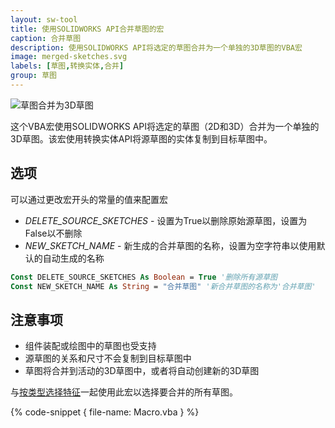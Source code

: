 ```yaml
---
layout: sw-tool
title: 使用SOLIDWORKS API合并草图的宏
caption: 合并草图
description: 使用SOLIDWORKS API将选定的草图合并为一个单独的3D草图的VBA宏
image: merged-sketches.svg
labels: [草图,转换实体,合并]
group: 草图
---
```

![草图合并为3D草图](merged-3dsketch.png)

这个VBA宏使用SOLIDWORKS API将选定的草图（2D和3D）合并为一个单独的3D草图。该宏使用转换实体API将源草图的实体复制到目标草图中。

## 选项

可以通过更改宏开头的常量的值来配置宏

* *DELETE_SOURCE_SKETCHES* - 设置为True以删除原始源草图，设置为False以不删除
* *NEW_SKETCH_NAME* - 新生成的合并草图的名称，设置为空字符串以使用默认的自动生成的名称

~~~ vb
Const DELETE_SOURCE_SKETCHES As Boolean = True '删除所有源草图
Const NEW_SKETCH_NAME As String = "合并草图" '新合并草图的名称为'合并草图'
~~~

## 注意事项

* 组件装配或绘图中的草图也受支持
* 源草图的关系和尺寸不会复制到目标草图中
* 草图将合并到活动的3D草图中，或者将自动创建新的3D草图

与[按类型选择特征](/solidworks-api/document/selection/select-features-by-type/)一起使用此宏以选择要合并的所有草图。

{% code-snippet { file-name: Macro.vba } %}